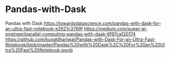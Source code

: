 # Pandas-with-Dask
Pandas with Dask
https://towardsdatascience.com/pandas-with-dask-for-an-ultra-fast-notebook-e2621c3769f
https://medium.com/super-ai-engineer/parallel-computing-pandas-with-dask-6f97ca120174
https://github.com/kunaldhariwal/Pandas-with-Dask-For-an-Ultra-Fast-Notebook/blob/master/Pandas%20with%20Dask%2C%20For%20an%20Ultra%20Fast%20Notebook.ipynb
